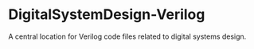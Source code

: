 # DigitalSystemDesign-Verilog
A central location for Verilog code files related to digital systems design.
